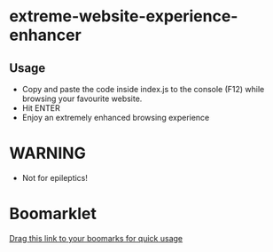# extreme-website-experience-enhancer
## Usage
- Copy and paste the code inside index.js to the console (F12) while browsing your favourite website.
- Hit ENTER
- Enjoy an extremely enhanced browsing experience

# WARNING
- Not for epileptics!

# Boomarklet
[Drag this link to your boomarks for quick usage](javascript:(function()%7Bfunction%20callback()%7B(function(%24)%7Bvar%20jQuery%3D%24%3B%2F%2F%20Run%20in%20the%20console%20at%20your%20favourite%20website%20to%20enhance%20your%20experience%20extremely.(function%20(%24)%20%7Bif%20(!%24)%20%7Bconsole.error('Extreme%20Website%20Experience%20Enhancer%20failed%20to%20launch%3A%20jQuery%20required%20and%20not%20found.')%3Breturn%3B%7Dvar%20divs%20%3D%20%24('div%2C%20body%2C%20html')%3Bvar%20rollers%20%3D%20%24('img%2Cvideo%2Cp%2Ch1%2Ch2%2Ch3%2Ch4%2Ch5')%3BsetInterval(function%20()%20%7Brollers.each(function%20()%20%7Bvar%20angle%20%3D%20Math.random()%20*%20720%20-%20360%3B%24(this).css(%7B'transform'%3A%20'rotate('%20%2B%20angle%20%2B%20'deg)'%2C'transition-duration'%3A%20'0.5s'%7D)%3B%7D)%3B%7D%2C%20250%20%2B%20Math.round(Math.random()%20*%20500))%3BsetInterval(function%20()%20%7Bdivs.each(function%20()%20%7Bvar%20r%20%3D%20Math.round(Math.random()%20*%20255)%3Bvar%20g%20%3D%20Math.round(Math.random()%20*%20255)%3Bvar%20b%20%3D%20Math.round(Math.random()%20*%20255)%3B%24(this).css('background-color'%2C%20'rgb('%20%2B%20r%20%2B%20'%2C'%20%2B%20g%20%2B%20'%2C'%20%2B%20b%20%2B%20')')%3B%7D)%3B%24('img').each(function%20()%20%7B%24(this).css('filter'%2C%20'hue-rotate('%20%2B%20Math.round(Math.random()%20*%20360)%20%2B%20'deg)')%3B%7D)%3B%7D%2C%20100)%3B%7D)(%24%20%7C%7C%20jQuery)%7D)(jQuery.noConflict(true))%7Dvar%20s%3Ddocument.createElement(%22script%22)%3Bs.src%3D%22https%3A%2F%2Fajax.googleapis.com%2Fajax%2Flibs%2Fjquery%2F1.7.1%2Fjquery.min.js%22%3Bif(s.addEventListener)%7Bs.addEventListener(%22load%22%2Ccallback%2Cfalse)%7Delse%20if(s.readyState)%7Bs.onreadystatechange%3Dcallback%7Ddocument.body.appendChild(s)%3B%7D)())
